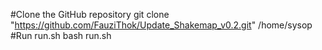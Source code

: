 #Clone the GitHub repository
git clone "https://github.com/FauziThok/Update_Shakemap_v0.2.git" /home/sysop
#Run run.sh
bash run.sh
